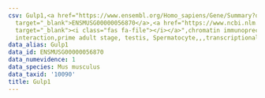 ```yaml
---
csv: Gulp1,<a href="https://www.ensembl.org/Homo_sapiens/Gene/Summary?db=core;g=ENSMUSG00000056870"
  target="_blank">ENSMUSG00000056870</a>,<a href="https://www.ncbi.nlm.nih.gov/pubmed/25450459"
  target="_blank"><i class="fas fa-file"></i></a>",chromatin immunoprecipitation assay,direct
  interaction,prime adult stage, testis, Spermatocyte,,,transcriptional regulation,
data_alias: Gulp1
data_id: ENSMUSG00000056870
data_numevidence: 1
data_species: Mus musculus
data_taxid: '10090'
title: Gulp1
---
```

